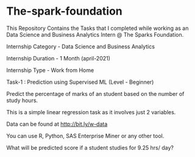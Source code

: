 # The-spark-foundation
This Repository Contains the Tasks that I completed while working as an Data Science and Business Analytics Intern @ The Sparks Foundation.

Internship Category - Data Science and Business Analytics
    
Internship Duration - 1 Month (april-2021)

Internship Type - Work from Home



Task-1 : Prediction using Supervised ML (Level - Beginner)

Predict the percentage of marks of an student based on the number of study hours.

This is a simple linear regression task as it involves just 2 variables.

Data can be found at http://bit.ly/w-data

You can use R, Python, SAS Enterprise Miner or any other tool.

What will be predicted score if a student studies for 9.25 hrs/ day?
